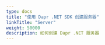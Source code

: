 ```yaml
---
type: docs
title: "使用 Dapr .NET SDK 创建服务器"
linkTitle: "Server"
weight: 50000
description: 如何创建 Dapr .NET 服务器
---
```


